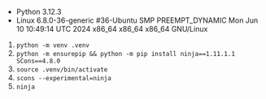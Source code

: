 - Python 3.12.3
- Linux 6.8.0-36-generic #36-Ubuntu SMP PREEMPT_DYNAMIC Mon Jun 10 10:49:14 UTC 2024 x86_64 x86_64 x86_64 GNU/Linux

1. `python -m venv .venv`
2. `python -m ensurepip && python -m pip install ninja==1.11.1.1 SCons==4.8.0` 
3. `source .venv/bin/activate`
4. `scons --experimental=ninja`
5. `ninja`
